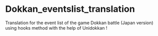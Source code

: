 # Dokkan_eventslist_translation
Translation for the event list of the game Dokkan battle (Japan version) using hooks method with the help of Unidokkan !
